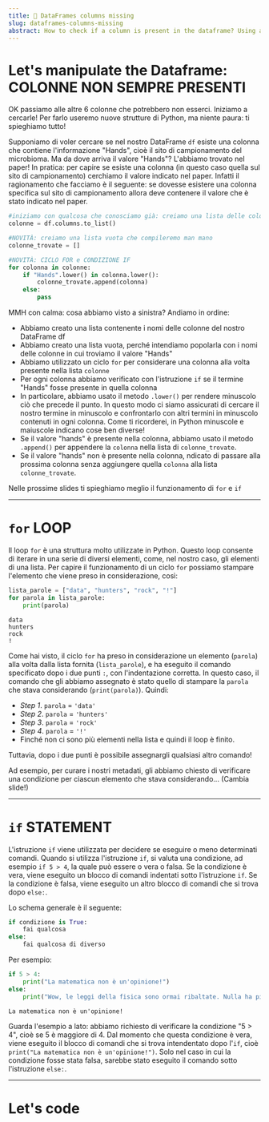 ```yaml
---
title: 📖 DataFrames columns missing
slug: dataframes-columns-missing
abstract: How to check if a column is present in the dataframe? Using a for loop and an if statement.
---
```


# Let's manipulate the Dataframe: COLONNE NON SEMPRE PRESENTI

OK passiamo alle altre 6 colonne che potrebbero non esserci. Iniziamo a cercarle! Per farlo useremo nuove strutture di Python, ma niente paura: ti spieghiamo tutto!

Supponiamo di voler cercare se nel nostro DataFrame `df` esiste una colonna che contiene l'informazione "Hands", cioè il sito di campionamento del microbioma. Ma da dove arriva il valore "Hands"? L'abbiamo trovato nel paper! In pratica: per capire se esiste una colonna (in questo caso quella sul sito di campionamento) cerchiamo il valore indicato nel paper. Infatti il ragionamento che facciamo è il seguente: se dovesse esistere una colonna specifica sul sito di campionamento allora deve contenere il valore che è stato indicato nel paper.

```python
#iniziamo con qualcosa che conosciamo già: creiamo una lista delle colonne del nostra DataFrame 
colonne = df.columns.to_list()

#NOVITÀ: creiamo una lista vuota che compileremo man mano
colonne_trovate = []

#NOVITÀ: CICLO FOR e CONDIZIONE IF
for colonna in colonne:
    if "Hands".lower() in colonna.lower():
        colonne_trovate.append(colonna)
    else:
        pass
```

MMH con calma: cosa abbiamo visto a sinistra? Andiamo in ordine:
* Abbiamo creato una lista contenente i nomi delle colonne del nostro DataFrame df
* Abbiamo creato una lista vuota, perché intendiamo popolarla con i nomi delle colonne in cui troviamo il valore "Hands"
* Abbiamo utilizzato un ciclo `for` per considerare una colonna alla volta presente nella lista `colonne`
* Per ogni colonna abbiamo verificato con l'istruzione `if` se il termine "Hands" fosse presente in quella colonna
* In particolare, abbiamo usato il metodo `.lower()` per rendere minuscolo ciò che precede il punto. In questo modo ci siamo assicurati di cercare il nostro termine in minuscolo e confrontarlo con altri termini in minuscolo contenuti in ogni colonna. Come ti ricorderei, in Python minuscole e maiuscole indicano cose ben diverse!
* Se il valore "hands" è presente nella colonna, abbiamo usato il metodo `.append()` per appendere la `colonna` nella lista di `colonne_trovate`.
* Se il valore "hands" non è presente nella colonna, ndicato di passare alla prossima colonna senza aggiungere quella `colonna` alla lista `colonne_trovate`.

Nelle prossime slides ti spieghiamo meglio il funzionamento di `for` e `if`

---

# `for` LOOP

Il loop `for` è una struttura molto utilizzate in Python. Questo loop consente di iterare in una serie di diversi elementi, come, nel nostro caso, gli elementi di una lista. Per capire il funzionamento di un ciclo `for` possiamo stampare l'elemento che viene preso in considerazione, così:


```python
lista_parole = ["data", "hunters", "rock", "!"]
for parola in lista_parole:
    print(parola)
```

```out
data
hunters
rock
!
```

Come hai visto, il ciclo `for` ha preso in considerazione un elemento (`parola`) alla volta dalla lista fornita (`lista_parole`), e ha eseguito il comando specificato dopo i due punti `:`, con l'indentazione corretta. In questo caso, il comando che gli abbiamo assegnato è stato quello di stampare la `parola` che stava considerando (`print(parola)`). Quindi:

* *Step 1*. `parola` = `'data'`
* *Step 2*. `parola` = `'hunters'`
* *Step 3*. `parola` = `'rock'`
* *Step 4*. `parola` = `'!'`
* Finché non ci sono più elementi nella lista e quindi il loop è finito.

Tuttavia, dopo i due punti è possibile assegnargli qualsiasi altro comando!

Ad esempio, per curare i nostri metadati, gli abbiamo chiesto di verificare una condizione per ciascun elemento che stava considerando... (Cambia slide!)

---

# `if` STATEMENT

L'istruzione `if` viene utilizzata per decidere se eseguire o meno determinati comandi. Quando si utilizza l'istruzione `if`, si valuta una condizione, ad esempio `if 5 > 4`,  la quale può essere o vera o falsa. Se la condizione è vera, viene eseguito un blocco di comandi indentati sotto l'istruzione `if`. Se la condizione è falsa, viene eseguito un altro blocco di comandi che si trova dopo `else:`.

Lo schema generale è il seguente:

```python
if condizione is True:
    fai qualcosa
else:
    fai qualcosa di diverso
```

Per esempio:
```python
if 5 > 4:
    print("La matematica non è un'opinione!")
else:
    print("Wow, le leggi della fisica sono ormai ribaltate. Nulla ha più senso")
```
```out
La matematica non è un'opinione!
```

Guarda l'esempio a lato: abbiamo richiesto di verificare la condizione "5 > 4", cioè se 5 è maggiore di 4. Dal momento che questa condizione è vera, viene eseguito il blocco di comandi che si trova intendentato dopo l'`if`, cioè `print("La matematica non è un'opinione!")`. Solo nel caso in cui la condizione fosse stata falsa, sarebbe stato eseguito il comando sotto l'istruzione `else:`.

---

# Let's code
